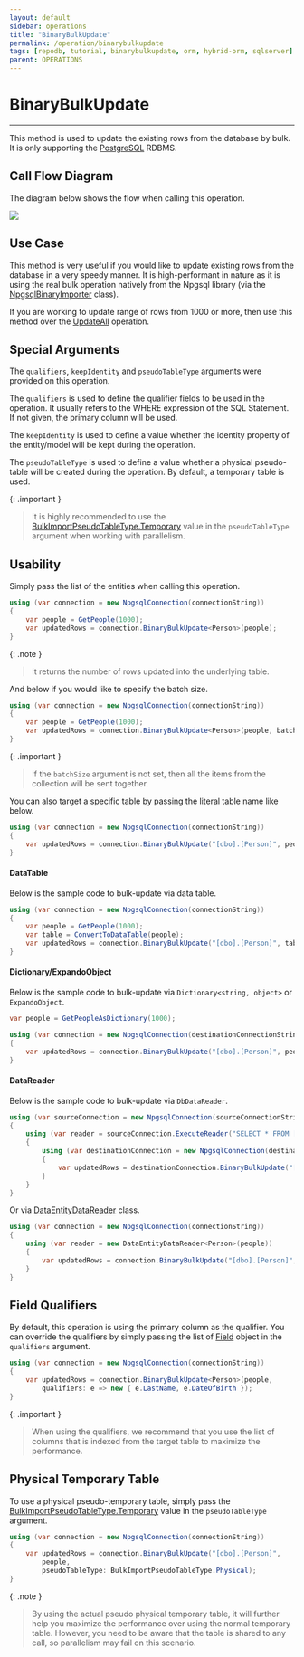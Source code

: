 ```yaml
---
layout: default
sidebar: operations
title: "BinaryBulkUpdate"
permalink: /operation/binarybulkupdate
tags: [repodb, tutorial, binarybulkupdate, orm, hybrid-orm, sqlserver]
parent: OPERATIONS
---
```


# BinaryBulkUpdate

---

This method is used to update the existing rows from the database by bulk. It is only supporting the [PostgreSQL](https://www.nuget.org/packages/RepoDb.PostgreSql.BulkOperations) RDBMS.

## Call Flow Diagram

The diagram below shows the flow when calling this operation.

<img src="../../assets/images/site/binarybulkupdate.svg" />

## Use Case

This method is very useful if you would like to update existing rows from the database in a very speedy manner. It is high-performant in nature as it is using the real bulk operation natively from the Npgsql library (via the [NpgsqlBinaryImporter](https://www.npgsql.org/doc/api/Npgsql.NpgsqlBinaryImporter.html) class).

If you are working to update range of rows from 1000 or more, then use this method over the [UpdateAll](/operation/updateall) operation.

## Special Arguments

The `qualifiers`, `keepIdentity` and `pseudoTableType` arguments were provided on this operation.

The `qualifiers` is used to define the qualifier fields to be used in the operation. It usually refers to the WHERE expression of the SQL Statement. If not given, the primary column will be used.

The `keepIdentity` is used to define a value whether the identity property of the entity/model will be kept during the operation. 

The `pseudoTableType` is used to define a value whether a physical pseudo-table will be created during the operation. By default, a temporary table is used.

{: .important }
> It is highly recommended to use the [BulkImportPseudoTableType.Temporary](/enumerations/bulkimportpseudotabletype#temporary) value in the `pseudoTableType` argument when working with parallelism.

## Usability

Simply pass the list of the entities when calling this operation.

```csharp
using (var connection = new NpgsqlConnection(connectionString))
{
    var people = GetPeople(1000);
    var updatedRows = connection.BinaryBulkUpdate<Person>(people);
}
```

{: .note }
> It returns the number of rows updated into the underlying table.

And below if you would like to specify the batch size.

```csharp
using (var connection = new NpgsqlConnection(connectionString))
{
    var people = GetPeople(1000);
    var updatedRows = connection.BinaryBulkUpdate<Person>(people, batchSize: 100);
}
```

{: .important }
> If the `batchSize` argument is not set, then all the items from the collection will be sent together.

You can also target a specific table by passing the literal table name like below.

```csharp
using (var connection = new NpgsqlConnection(connectionString))
{
    var updatedRows = connection.BinaryBulkUpdate("[dbo].[Person]", people);
}
```

#### DataTable

Below is the sample code to bulk-update via data table.

```csharp
using (var connection = new NpgsqlConnection(connectionString))
{
    var people = GetPeople(1000);
    var table = ConvertToDataTable(people);
    var updatedRows = connection.BinaryBulkUpdate("[dbo].[Person]", table);
}
```

#### Dictionary/ExpandoObject

Below is the sample code to bulk-update via `Dictionary<string, object>` or `ExpandoObject`.

```csharp
var people = GetPeopleAsDictionary(1000);

using (var connection = new NpgsqlConnection(destinationConnectionString))
{
    var updatedRows = connection.BinaryBulkUpdate("[dbo].[Person]", people);
}
```

#### DataReader

Below is the sample code to bulk-update via `DbDataReader`.

```csharp
using (var sourceConnection = new NpgsqlConnection(sourceConnectionString))
{
    using (var reader = sourceConnection.ExecuteReader("SELECT * FROM [dbo].[Person];"))
    {
        using (var destinationConnection = new NpgsqlConnection(destinationConnectionString))
        {
            var updatedRows = destinationConnection.BinaryBulkUpdate("[dbo].[Person]", reader);
        }
    }
}
```

Or via [DataEntityDataReader](/class/dataentitydatareader) class.

```csharp
using (var connection = new NpgsqlConnection(connectionString))
{
    using (var reader = new DataEntityDataReader<Person>(people))
    {
        var updatedRows = connection.BinaryBulkUpdate("[dbo].[Person]", reader);
    }
}
```

## Field Qualifiers

By default, this operation is using the primary column as the qualifier. You can override the qualifiers by simply passing the list of [Field](/class/field) object in the `qualifiers` argument.

```csharp
using (var connection = new NpgsqlConnection(connectionString))
{
    var updatedRows = connection.BinaryBulkUpdate<Person>(people,
        qualifiers: e => new { e.LastName, e.DateOfBirth });
}
```

{: .important }
> When using the qualifiers, we recommend that you use the list of columns that is indexed from the target table to maximize the performance.

## Physical Temporary Table

To use a physical pseudo-temporary table, simply pass the [BulkImportPseudoTableType.Temporary](/enumerations/bulkimportpseudotabletype#physical) value in the `pseudoTableType` argument.

```csharp
using (var connection = new NpgsqlConnection(connectionString))
{
    var updatedRows = connection.BinaryBulkUpdate("[dbo].[Person]",
        people,
        pseudoTableType: BulkImportPseudoTableType.Physical);
}
```

{: .note }
> By using the actual pseudo physical temporary table, it will further help you maximize the performance over using the normal temporary table. However, you need to be aware that the table is shared to any call, so parallelism may fail on this scenario.
